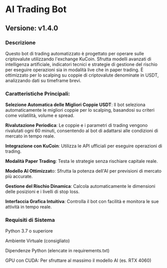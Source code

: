 # AI Trading Bot
## Versione: v1.4.0

### **Descrizione**
Questo bot di trading automatizzato è progettato per operare sulle criptovalute utilizzando l'exchange KuCoin. Sfrutta modelli avanzati di intelligenza artificiale, indicatori tecnici e strategie di gestione del rischio per eseguire operazioni sia in modalità live che in paper trading. È ottimizzato per lo scalping su coppie di criptovalute denominate in USDT, analizzando dati su timeframe brevi.

### Caratteristiche Principali:

**Selezione Automatica delle Migliori Coppie USDT**: Il bot seleziona automaticamente le migliori coppie per lo scalping, basandosi su criteri come volatilità, volume e spread.

**Rivalutazione Periodica**: Le coppie e i parametri di trading vengono rivalutati ogni 60 minuti, consentendo al bot di adattarsi alle condizioni di mercato in tempo reale.

**Integrazione con KuCoin**: Utilizza le API ufficiali per eseguire operazioni di trading.

**Modalità Paper Trading**: Testa le strategie senza rischiare capitale reale.

**Modello AI Ottimizzat**o: Sfrutta la potenza dell'AI per previsioni di mercato più accurate.

**Gestione del Rischio Dinamica**: Calcola automaticamente le dimensioni delle posizioni e i livelli di stop loss.

**Interfaccia Grafica Intuitiva**: Controlla il bot con facilità e monitora le sue attività in tempo reale.

### **Requisiti di Sistema**
Python 3.7 o superiore

Ambiente Virtuale (consigliato)

Dipendenze Python (elencate in requirements.txt)

GPU con CUDA: Per sfruttare al massimo il modello AI (es. RTX 4060)
